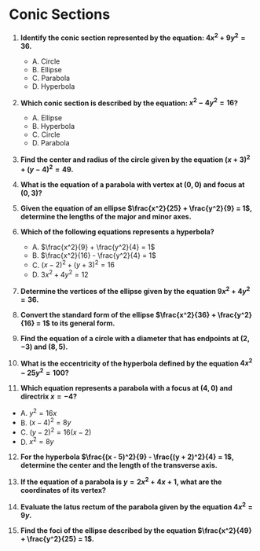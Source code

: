 # Conic Sections

1. **Identify the conic section represented by the equation: $4x^2 + 9y^2 = 36$.**
   - A. Circle
   - B. Ellipse
   - C. Parabola
   - D. Hyperbola

2. **Which conic section is described by the equation: $x^2 - 4y^2 = 16$?**
   - A. Ellipse
   - B. Hyperbola
   - C. Circle
   - D. Parabola

3. **Find the center and radius of the circle given by the equation $(x + 3)^2 + (y - 4)^2 = 49$.**

4. **What is the equation of a parabola with vertex at $(0, 0)$ and focus at $(0, 3)$?**

5. **Given the equation of an ellipse $\frac{x^2}{25} + \frac{y^2}{9} = 1$, determine the lengths of the major and minor axes.**

6. **Which of the following equations represents a hyperbola?**
   - A. $\frac{x^2}{9} + \frac{y^2}{4} = 1$
   - B. $\frac{x^2}{16} - \frac{y^2}{4} = 1$
   - C. $(x - 2)^2 + (y + 3)^2 = 16$
   - D. $3x^2 + 4y^2 = 12$

7. **Determine the vertices of the ellipse given by the equation $9x^2 + 4y^2 = 36$.**

8. **Convert the standard form of the ellipse $\frac{x^2}{36} + \frac{y^2}{16} = 1$ to its general form.**

9. **Find the equation of a circle with a diameter that has endpoints at $(2, -3)$ and $(8, 5)$.**

10. **What is the eccentricity of the hyperbola defined by the equation $4x^2 - 25y^2 = 100$?**

11. **Which equation represents a parabola with a focus at $(4, 0)$ and directrix $x = -4$?**
   - A. $y^2 = 16x$
   - B. $(x - 4)^2 = 8y$
   - C. $(y - 2)^2 = 16(x - 2)$
   - D. $x^2 = 8y$

12. **For the hyperbola $\frac{(x - 5)^2}{9} - \frac{(y + 2)^2}{4} = 1$, determine the center and the length of the transverse axis.**

13. **If the equation of a parabola is $y = 2x^2 + 4x + 1$, what are the coordinates of its vertex?**

14. **Evaluate the latus rectum of the parabola given by the equation $4x^2 = 9y$.**

15. **Find the foci of the ellipse described by the equation $\frac{x^2}{49} + \frac{y^2}{25} = 1$.**